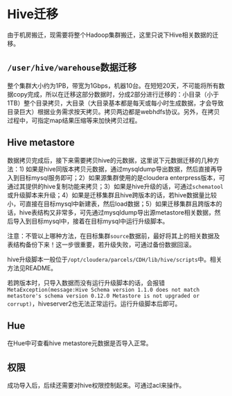 # Hive迁移

由于机房搬迁，现需要将整个Hadoop集群搬迁，这里只说下Hive相关数据的迁移。

## `/user/hive/warehouse`数据迁移

整个集群大小约为1PB，带宽为1Gbps，机器10台。在短短20天，不可能将所有数据copy完成，所以在迁移这部分数据时，分成2部分进行迁移的：小目录（小于1TB）整个目录拷贝，大目录（大目录基本都是每天或每小时生成数据，才会导致目录巨大）根据业务需求按天拷贝。拷贝两边都是webhdfs协议。另外，在拷贝过程中，可指定map结果压缩等来加快拷贝过程。


## Hive metastore
数据拷贝完成后，接下来需要拷贝hive的元数据，这里说下元数据迁移的几种方法：1) 如果是hive同版本拷贝元数据，通过mysqldump导出数据，然后直接再导入到目标mysql服务即可；2）如果源集群使用的是cloudera enterpress版本，可通过其提供的hive复制功能来拷贝；3）如果是hive升级的话，可通过`schematool`或升级脚本来升级；4）如果是迁移集群且hive跨版本的话，若hive数据量比较小，可直接在目标mysql中新建表，然后load数据；5）如果迁移集群且跨版本的话，hive表结构又非常多，可先通过mysqldump导出源metastore相关数据，然后导入到目标mysql中，接着在目标mysql中运行升级脚本。

注意：不管以上哪种方法，在目标集群`source`数据前，最好将其上的相关数据及表结构备份下来！这一步很重要，若升级失败，可通过备份数据回滚。

hive升级脚本一般位于`/opt/cloudera/parcels/CDH/lib/hive/scripts`中。相关方法见README。

若跨版本时，只导入数据而没有运行升级脚本的话，会报错`MetaException(message:Hive Schema version 1.1.0 does not match metastore's schema version 0.12.0 Metastore is not upgraded or corrupt)`，hiveserver2也无法正常运行。运行升级脚本后即可。

## Hue

在Hue中可查看hive metastore元数据是否导入正常。

## 权限

成功导入后，后续还需要对hive权限控制起来。可通过acl来操作。
